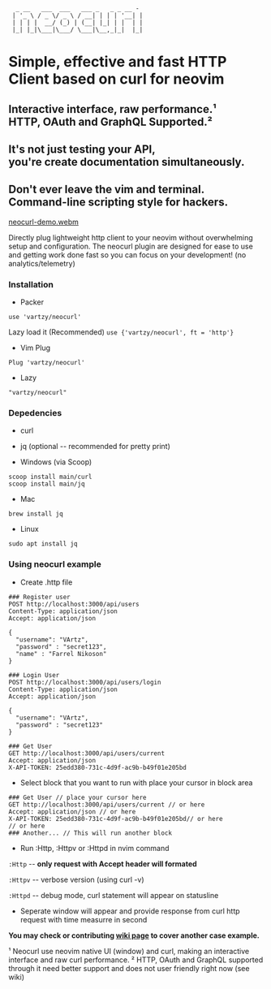```
  _ __   ___  ___   ___ _   _ _ __ -
 | '_ \ / _ \/ _ \ / __| | | | '__| |
 | | | |  __/ (_) | (__| |_| | |  | |
 |_| |_|\___|\___/ \___|\__,_|_|  |_|
```
# Simple, effective and fast HTTP Client based on curl for neovim
## Interactive interface, raw performance.¹<br>HTTP, OAuth and GraphQL Supported.²
## It's not just testing your API,<br>you're create documentation simultaneously.
## Don't ever leave the vim and terminal.<br>Command-line scripting style for hackers.

[neocurl-demo.webm](https://github.com/user-attachments/assets/bc010a08-54ac-4970-847b-743c18bc4848)

Directly plug lightweight http client to your neovim without overwhelming setup and configuration. The neocurl plugin are designed for ease to use and getting work done fast so you can focus on your development! (no analytics/telemetry)

### Installation

- Packer

```use 'vartzy/neocurl'```

Lazy load it (Recommended)
```use {'vartzy/neocurl', ft = 'http'}```

- Vim Plug

```Plug 'vartzy/neocurl'```

- Lazy

```"vartzy/neocurl"```

### Depedencies

- curl
- jq (optional -- recommended for pretty print)

- Windows (via Scoop)
```
scoop install main/curl
scoop install main/jq
```

- Mac

```brew install jq```

- Linux

```sudo apt install jq```

### Using neocurl example

- Create .http file
```
### Register user
POST http://localhost:3000/api/users
Content-Type: application/json
Accept: application/json

{
  "username": "VArtz",
  "password" : "secret123",
  "name" : "Farrel Nikoson"
}

### Login User
POST http://localhost:3000/api/users/login
Content-Type: application/json
Accept: application/json

{
  "username": "VArtz",
  "password" : "secret123"
}

### Get User
GET http://localhost:3000/api/users/current
Accept: application/json
X-API-TOKEN: 25edd380-731c-4d9f-ac9b-b49f01e205bd
```

- Select block that you want to run with place your cursor in block area
```
### Get User // place your cursor here
GET http://localhost:3000/api/users/current // or here
Accept: application/json // or here
X-API-TOKEN: 25edd380-731c-4d9f-ac9b-b49f01e205bd// or here
// or here
### Another... // This will run another block
```

- Run :Http, :Httpv or :Httpd in nvim command

```:Http``` -- **only request with Accept header will formated**

```:Httpv``` -- verbose version (using curl -v)

```:Httpd``` -- debug mode, curl statement will appear on statusline

- Seperate window will appear and provide response from curl http request with time measurre in second

**You may check or contributing [wiki page](https://github.com/VArtzy/neocurl/wiki) to cover another case example.**

¹ Neocurl use neovim native UI (window) and curl, making an interactive interface and raw curl performance.
² HTTP, OAuth and GraphQL supported through it need better support and does not user friendly right now (see wiki)
